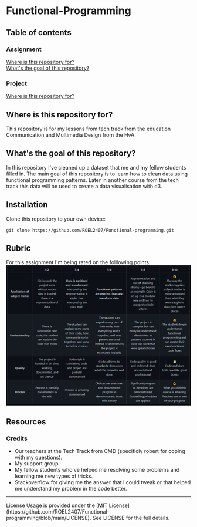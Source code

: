 # Functional-Programming

## Table of contents
### Assignment
[Where is this repository for?](https://github.com/ROEL2407/Functional-programming#where-is-this-repository-for)<br />
[What's the goal of this repository?](https://github.com/ROEL2407/Functional-programming#whats-the-goal-of-this-repository)

### Project
[Where is this repository for?](https://github.com/ROEL2407/Functional-programming#where-is-this-repository-for)<br />

## Where is this repository for?
This repository is for my lessons from tech track from the education Communication and Multimedia Design from the HvA. 

## What's the goal of this repository?
In this repository I've cleaned up a dataset that me and my fellow students filled in. The main goal of this repository is to learn how to clean data using functional programming patterns. Later in another course from the tech track this data will be used to create a data visualisation with d3.

## Installation
Clone this repository to your own device:
```console
git clone https://github.com/ROEL2407/Functional-programming.git
```
## Rubric
For this assignment I'm being rated on the folllowing points:
<img src="https://github.com/ROEL2407/Functional-programming/blob/main/wiki%20images/rubric.PNG">

## Resources
### Credits
* Our teachers at the Tech Track from CMD (specificly robert for coping with my questions).
* My support group.
* My fellow students who've helped me resolving some problems and learning me new types of tricks.
* Stackoverflow for giving me the answer that I could tweak or that helped me understand my problem in the code better.  
<hr />
License
Usage is provided under the [MIT License](https://github.com/ROEL2407/Functional-programming/blob/main/LICENSE). See LICENSE for the full details.
